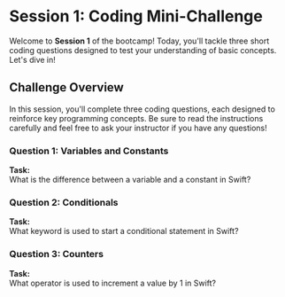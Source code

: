 # Session 1: Coding Mini-Challenge

Welcome to **Session 1** of the bootcamp! Today, you'll tackle three short coding questions designed to test your understanding of basic concepts. Let's dive in!

## Challenge Overview

In this session, you'll complete three coding questions, each designed to reinforce key programming concepts. Be sure to read the instructions carefully and feel free to ask your instructor if you have any questions!

### Question 1: Variables and Constants

**Task:**  
What is the difference between a variable and a constant in Swift?




### Question 2: Conditionals

**Task:**  
What keyword is used to start a conditional statement in Swift?


### Question 3: Counters

**Task:**  
What operator is used to increment a value by 1 in Swift?




